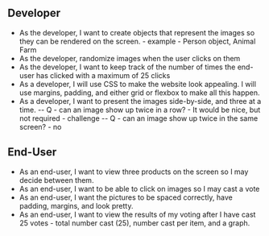 ## Developer

- As the developer, I want to create objects that represent the images so they can be rendered on the screen. - example - Person object, Animal Farm
- As the developer, randomize images when the user clicks on them
- As the developer, I want to keep track of the number of times the end-user has clicked with a maximum of 25 clicks
- As a developer, I will use CSS to make the website look appealing. I will use margins, padding, and either grid or flexbox to make all this happen.
- As a developer, I want to present the images side-by-side, and three at a time. 
-- Q - can an image show up twice in a row?  - It would be nice, but not required - challenge
-- Q - can an image show up twice in the same screen? - no

## End-User

- As an end-user, I want to view three products on the screen so I may decide between them.
- As an end-user, I want to be able to click on images so I may cast a vote
- As an end-user, I want the pictures to be spaced correctly, have padding, margins, and look pretty.
- As an end-user, I want to view the results of my voting after I have cast 25 votes - total number cast (25), number cast per item, and a graph.